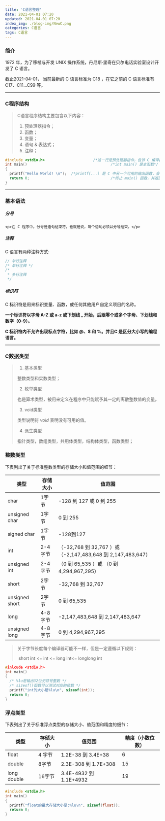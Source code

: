 ```yaml
---
title: 'C语言整理'
date: 2021-04-01 07:20
updated: 2021-04-01 07:20
index_img: ./blog-img/NewC.png
categories: C语言
tags: C语言
---
```


### 简介

<p>1972 年，为了移植与开发 UNIX 操作系统，丹尼斯·里奇在贝尔电话实验室设计开发了 C 语言。</p>

<p>截止2021-04-01， 当前最新的 C 语言标准为 C18 ，在它之前的 C 语言标准有 C17、C11...C99 等。</p>

<hr/>

### C程序结构

>C语言程序结构主要包含以下内容：
>
>	1.	预处理器指令；
> 	2.	函数；
> 	3.	变量；
> 	4.	语句 & 表达式；
> 	5.	注释；

```c
#include <stdio.h>  					/*这一行是预处理器指令，告诉 C 编译器在实际编译之前要包含 stdio.h 文件*/
int main() 										/*int main() 是主函数*/
{
  printf("Hello World! \n");  /*printf(...) 是 C 中另一个可用的输出函数，会在屏幕上显示消息 "Hello, World!"*/
  return 0;										/*终止 main() 函数，并返回值 0。*/
}
```

<hr/>

### 基本语法

##### 分号

	<p>在 C 程序中，分号是语句结束符。也就是说，每个语句必须以分号结束。</p>

##### 注释

<p>C 语言有两种注释方式:</p>

```c
// 单行注释
/* 单行注释 */
/*
 * 多行注释
 */
```

##### 标识符

<p>C 标识符是用来标识变量、函数，或任何其他用户自定义项目的名称。</p>

<strong>一个标识符以字母 A-Z 或 a-z 或下划线 _ 开始，后跟零个或多个字母、下划线和数字（0-9）。</strong>

<strong>C 标识符内不允许出现标点字符，比如 @、$ 和 %。并且C 是**区分大小写**的编程语言。</strong>

<hr/>

### C数据类型

>1. 基本类型
>
>   整数类型和实数类型；
>
>2. 枚举类型
>
>   也是算术类型，被用来定义在程序中只能赋予其一定的离散整数值的变量。
>
>3. void类型
>
>   类型说明符 *void* 表明没有可用的值。
>
>4. 派生类型
>
>   指针类型，数组类型，共用体类型，结构体类型，函数类型；

### 整数类型

<p>下表列出了关于标准整数类型的存储大小和值范围的细节：</p>

| 类型           | 存储大小 | 值范围                                                       |
| -------------- | -------- | ------------------------------------------------------------ |
| char           | 1字节    | -128 到 127 或 0 到 255                                      |
| unsigned char  | 1字节    | 0 到 255                                                     |
| signed char    | 1字节    | -128到127                                                    |
| int            | 2-4字节  | （-32,768 到 32,767 ）或 （-2,147,483,648 到 2,147,483,647） |
| unsigned int   | 2-4字节  | （0 到 65,535 ）或 （0 到 4,294,967,295）                    |
| short          | 2字节    | -32,768 到 32,767                                            |
| unsigned short | 2字节    | 0 到 65,535                                                  |
| long           | 4-8字节  | -2,147,483,648 到 2,147,483,647                              |
| unsigned long  | 4-8字节  | 0 到 4,294,967,295                                           |

>关于字节长度每个编译器可能不一样，但是一定遵循以下规则：
>
>​	short int <= int <= long  int<= longlong int

```c
#inlcude <stdio.h>
int main()
{
  /* %lu是输出32位无符号整数 */
  /* sizeof()函数可以测试对应的位数 */
  printf("int的大小是%lu\n", sizeof(int));
  return 0;
}
```

### 浮点类型

<p>下表列出了关于标准浮点类型的存储大小、值范围和精度的细节：</p>

| 类型        | 存储大小 | 值范围                 | 精度（小数位数） |
| ----------- | -------- | ---------------------- | ---------------- |
| float       | 4 字节   | 1.2E-38 到 3.4E+38     | 6                |
| double      | 8字节    | 2.3E-308 到 1.7E+308   | 15               |
| long double | 16字节   | 3.4E-4932 到 1.1E+4932 | 19               |

```c
#include <stdio.h>
int main()
{
  printf("float的最大存储大小是:%lu\n", sizeof(float));
  return 0;
}
```

